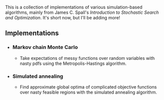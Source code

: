 This is a collection of implementations of various simulation-based
algorithms, mainly from James C. Spall's *Introduction to Stochastic
Search and Optimization*.
It's short now, but I'll be adding more!

## Implementations
* ### Markov chain Monte Carlo
    - Take expectations of messy functions over random variables with nasty pdfs using the Metropolis-Hastings algorithm.

* ### Simulated annealing
    - Find approximate global optima of complicated objective functions over nasty feasible regions with the simulated annealing algorithm.

